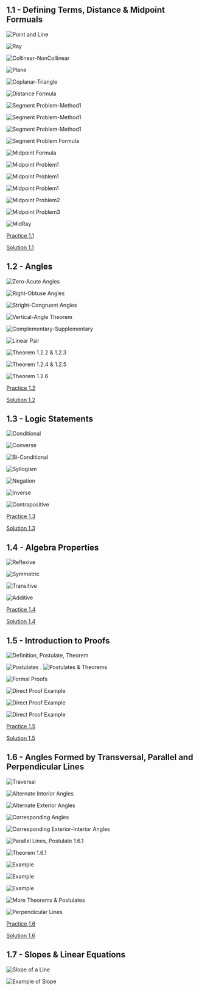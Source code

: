 ## 1.1 - Defining Terms, Distance & Midpoint Formuals	

![Point and Line](https://github.com/budostylz/Mathematics/blob/master/Plane%20Geometry/1.Introduction%20to%20Geometry%2C%20Logic%20and%20Proofs/1.1_Defining%20Terms%2C%20Distance%20%26%20Midpoint%20Formulas/point-and-line.PNG "Point and Line")


![Ray](https://github.com/budostylz/Mathematics/blob/master/Plane%20Geometry/1.Introduction%20to%20Geometry%2C%20Logic%20and%20Proofs/1.1_Defining%20Terms%2C%20Distance%20%26%20Midpoint%20Formulas/ray.PNG "Ray")

![Collinear-NonCollinear](https://github.com/budostylz/Mathematics/blob/master/Plane%20Geometry/1.Introduction%20to%20Geometry%2C%20Logic%20and%20Proofs/1.1_Defining%20Terms%2C%20Distance%20%26%20Midpoint%20Formulas/collinear-noncollinear.PNG "Collinear-NonCollinear")

![Plane](https://github.com/budostylz/Mathematics/blob/master/Plane%20Geometry/1.Introduction%20to%20Geometry%2C%20Logic%20and%20Proofs/1.1_Defining%20Terms%2C%20Distance%20%26%20Midpoint%20Formulas/plane.PNG "Plane")

![Coplanar-Triangle](https://github.com/budostylz/Mathematics/blob/master/Plane%20Geometry/1.Introduction%20to%20Geometry%2C%20Logic%20and%20Proofs/1.1_Defining%20Terms%2C%20Distance%20%26%20Midpoint%20Formulas/coplanar-triangle.PNG "Coplanar-Triangle")

![Distance Formula](https://github.com/budostylz/Mathematics/blob/master/Plane%20Geometry/1.Introduction%20to%20Geometry%2C%20Logic%20and%20Proofs/1.1_Defining%20Terms%2C%20Distance%20%26%20Midpoint%20Formulas/distance-formula.PNG "Distance Formula")

![Segment Problem-Method1](https://github.com/budostylz/Mathematics/blob/master/Plane%20Geometry/1.Introduction%20to%20Geometry%2C%20Logic%20and%20Proofs/1.1_Defining%20Terms%2C%20Distance%20%26%20Midpoint%20Formulas/segment-problem-method1.PNG "Segment Problem-Method1")

![Segment Problem-Method1](https://github.com/budostylz/Mathematics/blob/master/Plane%20Geometry/1.Introduction%20to%20Geometry%2C%20Logic%20and%20Proofs/1.1_Defining%20Terms%2C%20Distance%20%26%20Midpoint%20Formulas/segment-problem-method1_2.PNG "Segment Problem-Method1")

![Segment Problem-Method1](https://github.com/budostylz/Mathematics/blob/master/Plane%20Geometry/1.Introduction%20to%20Geometry%2C%20Logic%20and%20Proofs/1.1_Defining%20Terms%2C%20Distance%20%26%20Midpoint%20Formulas/segment-problem-method1_3.PNG "Segment Problem-Method1")

![Segment Problem Formula](https://github.com/budostylz/Mathematics/blob/master/Plane%20Geometry/1.Introduction%20to%20Geometry%2C%20Logic%20and%20Proofs/1.1_Defining%20Terms%2C%20Distance%20%26%20Midpoint%20Formulas/segment-problem-formula.PNG "Segment Problem Formula")

![Midpoint Formula](https://github.com/budostylz/Mathematics/blob/master/Plane%20Geometry/1.Introduction%20to%20Geometry%2C%20Logic%20and%20Proofs/1.1_Defining%20Terms%2C%20Distance%20%26%20Midpoint%20Formulas/midpoint-formula.PNG "Midpoint Formula")

![Midpoint Problem1](https://github.com/budostylz/Mathematics/blob/master/Plane%20Geometry/1.Introduction%20to%20Geometry%2C%20Logic%20and%20Proofs/1.1_Defining%20Terms%2C%20Distance%20%26%20Midpoint%20Formulas/midpoint-problem1.PNG "Midpoint Problem1")

![Midpoint Problem1](https://github.com/budostylz/Mathematics/blob/master/Plane%20Geometry/1.Introduction%20to%20Geometry%2C%20Logic%20and%20Proofs/1.1_Defining%20Terms%2C%20Distance%20%26%20Midpoint%20Formulas/midpoint-problem1_2.PNG "Midpoint Problem1")

![Midpoint Problem1](https://github.com/budostylz/Mathematics/blob/master/Plane%20Geometry/1.Introduction%20to%20Geometry%2C%20Logic%20and%20Proofs/1.1_Defining%20Terms%2C%20Distance%20%26%20Midpoint%20Formulas/midpoint-problem1_3.PNG "Midpoint Problem1")

![Midpoint Problem2](https://github.com/budostylz/Mathematics/blob/master/Plane%20Geometry/1.Introduction%20to%20Geometry%2C%20Logic%20and%20Proofs/1.1_Defining%20Terms%2C%20Distance%20%26%20Midpoint%20Formulas/midpoint-problem2.PNG "Midpoint Problem2")

![Midpoint Problem3](https://github.com/budostylz/Mathematics/blob/master/Plane%20Geometry/1.Introduction%20to%20Geometry%2C%20Logic%20and%20Proofs/1.1_Defining%20Terms%2C%20Distance%20%26%20Midpoint%20Formulas/midpoint-problem3.PNG "Midpoint Problem3")

![MidRay](https://github.com/budostylz/Mathematics/blob/master/Plane%20Geometry/1.Introduction%20to%20Geometry%2C%20Logic%20and%20Proofs/1.1_Defining%20Terms%2C%20Distance%20%26%20Midpoint%20Formulas/midray.PNG "MidRay")

<a href="https://github.com/budostylz/Mathematics/blob/master/Plane%20Geometry/1.Introduction%20to%20Geometry%2C%20Logic%20and%20Proofs/1.1_Defining%20Terms%2C%20Distance%20%26%20Midpoint%20Formulas/hw_problems.docx?raw=true">Practice 1.1</a>

<a href="https://github.com/budostylz/Mathematics/blob/master/Plane%20Geometry/1.Introduction%20to%20Geometry%2C%20Logic%20and%20Proofs/1.1_Defining%20Terms%2C%20Distance%20%26%20Midpoint%20Formulas/sol1.1.pdf">Solution 1.1</a>

## 1.2 - Angles

![Zero-Acute Angles](https://github.com/budostylz/Mathematics/blob/master/Plane%20Geometry/1.Introduction%20to%20Geometry%2C%20Logic%20and%20Proofs/1.2_Angles/zero_acute.PNG "Zero-Acute Angles")

![Right-Obtuse Angles](https://github.com/budostylz/Mathematics/blob/master/Plane%20Geometry/1.Introduction%20to%20Geometry%2C%20Logic%20and%20Proofs/1.2_Angles/right_obtuse.PNG "Right-Obtuse Angles")

![Stright-Congruent Angles](https://github.com/budostylz/Mathematics/blob/master/Plane%20Geometry/1.Introduction%20to%20Geometry%2C%20Logic%20and%20Proofs/1.2_Angles/straight_congruent.PNG "Stright-Congruent Angles")

![Vertical-Angle Theorem](https://github.com/budostylz/Mathematics/blob/master/Plane%20Geometry/1.Introduction%20to%20Geometry%2C%20Logic%20and%20Proofs/1.2_Angles/vertical-vertical_angle_theorem.PNG "Vertical-Angle Theorem")

![Complementary-Supplementary](https://github.com/budostylz/Mathematics/blob/master/Plane%20Geometry/1.Introduction%20to%20Geometry%2C%20Logic%20and%20Proofs/1.2_Angles/complementary-supplementary.PNG "Complementary-Supplementary")

![Linear Pair](https://github.com/budostylz/Mathematics/blob/master/Plane%20Geometry/1.Introduction%20to%20Geometry%2C%20Logic%20and%20Proofs/1.2_Angles/LinearPair-postulate1.21.PNG "Linear Pair")

![Theorem 1.2.2 & 1.2.3](https://github.com/budostylz/Mathematics/blob/master/Plane%20Geometry/1.Introduction%20to%20Geometry%2C%20Logic%20and%20Proofs/1.2_Angles/theorem1.2.2_theorem1.2.3.PNG "Theorem 1.2.2 & 1.2.3")

![Theorem 1.2.4 & 1.2.5](https://github.com/budostylz/Mathematics/blob/master/Plane%20Geometry/1.Introduction%20to%20Geometry%2C%20Logic%20and%20Proofs/1.2_Angles/theorem1.2.4_theorem1.2.5.PNG "Theorem 1.2.4 & 1.2.5")

![Theorem 1.2.6](https://github.com/budostylz/Mathematics/blob/master/Plane%20Geometry/1.Introduction%20to%20Geometry%2C%20Logic%20and%20Proofs/1.2_Angles/theorem1.2.6.PNG "Theorem 1.2.6")


<a href="https://github.com/budostylz/Mathematics/blob/master/Plane%20Geometry/1.Introduction%20to%20Geometry%2C%20Logic%20and%20Proofs/1.2_Angles/hw_problems.docx?raw=true">Practice 1.2</a>

<a href="https://github.com/budostylz/Mathematics/blob/master/Plane%20Geometry/1.Introduction%20to%20Geometry%2C%20Logic%20and%20Proofs/1.2_Angles/sol1.2.pdf">Solution 1.2</a>


## 1.3 - Logic Statements	

![Conditional](https://github.com/budostylz/Mathematics/blob/master/Plane%20Geometry/1.Introduction%20to%20Geometry%2C%20Logic%20and%20Proofs/1.3_Logic%20Statements/conditional.PNG "Conditional")

![Converse](https://github.com/budostylz/Mathematics/blob/master/Plane%20Geometry/1.Introduction%20to%20Geometry%2C%20Logic%20and%20Proofs/1.3_Logic%20Statements/converse.PNG "Converse")

![Bi-Conditional](https://github.com/budostylz/Mathematics/blob/master/Plane%20Geometry/1.Introduction%20to%20Geometry%2C%20Logic%20and%20Proofs/1.3_Logic%20Statements/biconditional.PNG "Bi-Conditional")

![Syllogism](https://github.com/budostylz/Mathematics/blob/master/Plane%20Geometry/1.Introduction%20to%20Geometry%2C%20Logic%20and%20Proofs/1.3_Logic%20Statements/syllogism.PNG "Syllogism")

![Negation](https://github.com/budostylz/Mathematics/blob/master/Plane%20Geometry/1.Introduction%20to%20Geometry%2C%20Logic%20and%20Proofs/1.3_Logic%20Statements/negation.PNG "Negation")

![Inverse](https://github.com/budostylz/Mathematics/blob/master/Plane%20Geometry/1.Introduction%20to%20Geometry%2C%20Logic%20and%20Proofs/1.3_Logic%20Statements/inverse.PNG "Inverse")

![Contrapositive](https://github.com/budostylz/Mathematics/blob/master/Plane%20Geometry/1.Introduction%20to%20Geometry%2C%20Logic%20and%20Proofs/1.3_Logic%20Statements/contrapositive.PNG "Contrapositive")



<a href="https://github.com/budostylz/Mathematics/blob/master/Plane%20Geometry/1.Introduction%20to%20Geometry,%20Logic%20and%20Proofs/1.1_Defining%20Terms,%20Distance%20&%20Midpoint%20Formulas/hw_problems.docx?raw=true">Practice 1.3</a>

<a href="https://github.com/budostylz/Mathematics/blob/master/Plane%20Geometry/1.Introduction%20to%20Geometry%2C%20Logic%20and%20Proofs/1.3_Logic%20Statements/sol1.3.pdf">Solution 1.3</a>





## 1.4 - Algebra Properties	

![Reflexive](https://github.com/budostylz/Mathematics/blob/master/Plane%20Geometry/1.Introduction%20to%20Geometry%2C%20Logic%20and%20Proofs/1.4_Algebra%20Propeties/reflexive.PNG "Reflexive")

![Symmetric](https://github.com/budostylz/Mathematics/blob/master/Plane%20Geometry/1.Introduction%20to%20Geometry%2C%20Logic%20and%20Proofs/1.4_Algebra%20Propeties/symmetric.PNG "Symmetric")

![Transitive](https://github.com/budostylz/Mathematics/blob/master/Plane%20Geometry/1.Introduction%20to%20Geometry%2C%20Logic%20and%20Proofs/1.4_Algebra%20Propeties/transitive.PNG "Transitive")

![Additive](https://github.com/budostylz/Mathematics/blob/master/Plane%20Geometry/1.Introduction%20to%20Geometry%2C%20Logic%20and%20Proofs/1.4_Algebra%20Propeties/additive.PNG "Additive")


<a href="https://github.com/budostylz/Mathematics/blob/master/Plane%20Geometry/1.Introduction%20to%20Geometry%2C%20Logic%20and%20Proofs/1.4_Algebra%20Propeties/hw_problems.docx?raw=true">Practice 1.4</a>


<a href="https://github.com/budostylz/Mathematics/blob/master/Plane%20Geometry/1.Introduction%20to%20Geometry%2C%20Logic%20and%20Proofs/1.4_Algebra%20Propeties/sol1.4.pdf">Solution 1.4</a>

## 1.5 - Introduction to Proofs	

![Definition, Postulate, Theorem](https://github.com/budostylz/Mathematics/blob/master/Plane%20Geometry/1.Introduction%20to%20Geometry%2C%20Logic%20and%20Proofs/1.5_Introduction%20to%20Proofs/definition_postulate_theorem.PNG "Definition, Postulate, Theorem")

![Postulates](https://github.com/budostylz/Mathematics/blob/master/Plane%20Geometry/1.Introduction%20to%20Geometry%2C%20Logic%20and%20Proofs/1.5_Introduction%20to%20Proofs/postulates.PNG "Postulates")
.
![Postulates & Theorems](https://github.com/budostylz/Mathematics/blob/master/Plane%20Geometry/1.Introduction%20to%20Geometry%2C%20Logic%20and%20Proofs/1.5_Introduction%20to%20Proofs/postulates_theorems.PNG "Postulates & Theorems")

![Formal Proofs](https://github.com/budostylz/Mathematics/blob/master/Plane%20Geometry/1.Introduction%20to%20Geometry%2C%20Logic%20and%20Proofs/1.5_Introduction%20to%20Proofs/formal_proofs.PNG "Formal Proofs")

![Direct Proof Example](https://github.com/budostylz/Mathematics/blob/master/Plane%20Geometry/1.Introduction%20to%20Geometry%2C%20Logic%20and%20Proofs/1.5_Introduction%20to%20Proofs/direct_proof_example.PNG "Direct Proof Example")

![Direct Proof Example](https://github.com/budostylz/Mathematics/blob/master/Plane%20Geometry/1.Introduction%20to%20Geometry%2C%20Logic%20and%20Proofs/1.5_Introduction%20to%20Proofs/direct_proof_example.PNG "Direct Proof Example")

![Direct Proof Example](https://github.com/budostylz/Mathematics/blob/master/Plane%20Geometry/1.Introduction%20to%20Geometry%2C%20Logic%20and%20Proofs/1.5_Introduction%20to%20Proofs/direct_proof_example2.PNG "Direct Proof Example")


<a href="https://github.com/budostylz/Mathematics/blob/master/Plane%20Geometry/1.Introduction%20to%20Geometry,%20Logic%20and%20Proofs/1.5_Introduction%20to%20Proofs/hw_problems.docx?raw=true">Practice 1.5</a>


<a href="https://github.com/budostylz/Mathematics/blob/master/Plane%20Geometry/1.Introduction%20to%20Geometry%2C%20Logic%20and%20Proofs/1.5_Introduction%20to%20Proofs/sol1.5.pdf">Solution 1.5</a>





## 1.6 - Angles Formed by Transversal, Parallel and Perpendicular Lines	

![Traversal](https://github.com/budostylz/Mathematics/blob/master/Plane%20Geometry/1.Introduction%20to%20Geometry%2C%20Logic%20and%20Proofs/1.6_Angles%20Formed%20by%20Transversal%2C%20Parallel%20and%20Perpendicular%20Lines/transversal.PNG "Traversal")

![Alternate Interior Angles](https://github.com/budostylz/Mathematics/blob/master/Plane%20Geometry/1.Introduction%20to%20Geometry%2C%20Logic%20and%20Proofs/1.6_Angles%20Formed%20by%20Transversal%2C%20Parallel%20and%20Perpendicular%20Lines/alternate_interior_angles.PNG "Alternate Interior Angles")

![Alternate Exterior Angles](https://github.com/budostylz/Mathematics/blob/master/Plane%20Geometry/1.Introduction%20to%20Geometry%2C%20Logic%20and%20Proofs/1.6_Angles%20Formed%20by%20Transversal%2C%20Parallel%20and%20Perpendicular%20Lines/alternate_exterior_angles.PNG "Alternate Exterior Angles")

![Corresponding Angles](https://github.com/budostylz/Mathematics/blob/master/Plane%20Geometry/1.Introduction%20to%20Geometry%2C%20Logic%20and%20Proofs/1.6_Angles%20Formed%20by%20Transversal%2C%20Parallel%20and%20Perpendicular%20Lines/corresponding_angles.PNG "Corresponding Angles")

![Corresponding Exterior-Interior Angles](https://github.com/budostylz/Mathematics/blob/master/Plane%20Geometry/1.Introduction%20to%20Geometry%2C%20Logic%20and%20Proofs/1.6_Angles%20Formed%20by%20Transversal%2C%20Parallel%20and%20Perpendicular%20Lines/corresponding_exterior-interior_angles.PNG "Corresponding Exterior-Interior Angles")

![Parallel Lines, Postulate 1.6.1](https://github.com/budostylz/Mathematics/blob/master/Plane%20Geometry/1.Introduction%20to%20Geometry%2C%20Logic%20and%20Proofs/1.6_Angles%20Formed%20by%20Transversal%2C%20Parallel%20and%20Perpendicular%20Lines/parallel_lines-postulate1.6.1.PNG "Parallel Lines, Postulate 1.6.1")

![Theorem 1.6.1](https://github.com/budostylz/Mathematics/blob/master/Plane%20Geometry/1.Introduction%20to%20Geometry%2C%20Logic%20and%20Proofs/1.6_Angles%20Formed%20by%20Transversal%2C%20Parallel%20and%20Perpendicular%20Lines/theorem1.6.1.PNG "Theorem 1.6.1")

![Example](https://github.com/budostylz/Mathematics/blob/master/Plane%20Geometry/1.Introduction%20to%20Geometry%2C%20Logic%20and%20Proofs/1.6_Angles%20Formed%20by%20Transversal%2C%20Parallel%20and%20Perpendicular%20Lines/ex1.PNG "Example")

![Example](https://github.com/budostylz/Mathematics/blob/master/Plane%20Geometry/1.Introduction%20to%20Geometry%2C%20Logic%20and%20Proofs/1.6_Angles%20Formed%20by%20Transversal%2C%20Parallel%20and%20Perpendicular%20Lines/ex2.PNG "Example")


![Example](https://github.com/budostylz/Mathematics/blob/master/Plane%20Geometry/1.Introduction%20to%20Geometry%2C%20Logic%20and%20Proofs/1.6_Angles%20Formed%20by%20Transversal%2C%20Parallel%20and%20Perpendicular%20Lines/ex3.PNG "Example")

![More Theorems & Postulates](https://github.com/budostylz/Mathematics/blob/master/Plane%20Geometry/1.Introduction%20to%20Geometry%2C%20Logic%20and%20Proofs/1.6_Angles%20Formed%20by%20Transversal%2C%20Parallel%20and%20Perpendicular%20Lines/more_theorems_and_postulates.PNG "More Theorems & Postulates")

![Perpendicular Lines](https://github.com/budostylz/Mathematics/blob/master/Plane%20Geometry/1.Introduction%20to%20Geometry%2C%20Logic%20and%20Proofs/1.6_Angles%20Formed%20by%20Transversal%2C%20Parallel%20and%20Perpendicular%20Lines/perpendicular_lines.PNG "Perpendicular Lines")


<a href="https://github.com/budostylz/Mathematics/blob/master/Plane%20Geometry/1.Introduction%20to%20Geometry,%20Logic%20and%20Proofs/1.6_Angles%20Formed%20by%20Transversal,%20Parallel%20and%20Perpendicular%20Lines/hw_problems.docx?raw=true">Practice 1.6</a>


<a href="https://github.com/budostylz/Mathematics/blob/master/Plane%20Geometry/1.Introduction%20to%20Geometry%2C%20Logic%20and%20Proofs/1.6_Angles%20Formed%20by%20Transversal%2C%20Parallel%20and%20Perpendicular%20Lines/sol1.6.pdf">Solution 1.6</a>


## 1.7 - Slopes & Linear Equations	

![Slope of a Line](https://github.com/budostylz/Mathematics/blob/master/Plane%20Geometry/1.Introduction%20to%20Geometry%2C%20Logic%20and%20Proofs/1.7_Slopes%20%26%20Linear%20Equations/Slope.png "Slope of a Line")

![Example of Slope](https://github.com/budostylz/Mathematics/blob/master/Plane%20Geometry/1.Introduction%20to%20Geometry%2C%20Logic%20and%20Proofs/1.7_Slopes%20%26%20Linear%20Equations/ex1.png "Example of Slope")



